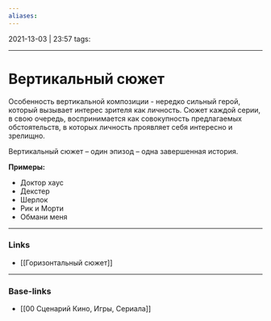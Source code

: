 ```yaml
---
aliases:
---
```

2021-13-03 | 23:57
tags: 
___

# Вертикальный сюжет
Особенность вертикальной композиции - нередко сильный герой, который вызывает интерес зрителя как личность. Сюжет каждой серии, в свою очередь, воспринимается как совокупность предлагаемых обстоятельств, в которых личность проявляет себя интересно и зрелищно.

Вертикальный сюжет – один эпизод – одна завершенная история.

**Примеры:**
- Доктор хаус
- Декстер
- Шерлок
- Рик и Морти
- Обмани меня



___
### Links
- [[Горизонтальный сюжет]]

___
### Base-links
- [[00 Сценарий Кино, Игры, Сериала]]

